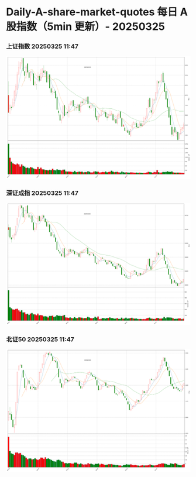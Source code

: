 
# Daily-A-share-market-quotes 每日 A 股指数（5min 更新）- 20250325

### 上证指数 20250325 11:47
![](./fig/2025/3/20250325-sh000001.png)

### 深证成指 20250325 11:47
![](./fig/2025/3/20250325-sz399001.png)

### 北证50 20250325 11:47
![](./fig/2025/3/20250325-bj899050.png)
